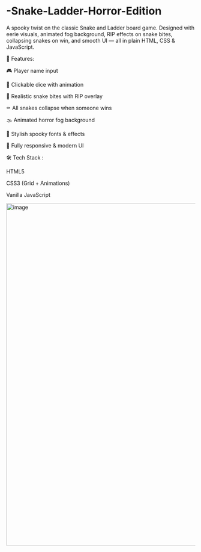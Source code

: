 # -Snake-Ladder-Horror-Edition
A spooky twist on the classic Snake and Ladder board game. Designed with eerie visuals, animated fog background, RIP effects on snake bites, collapsing snakes on win, and smooth UI — all in plain HTML, CSS &amp; JavaScript.

<b1>👻 Features:

🎮 Player name input

🎲 Clickable dice with animation

🐍 Realistic snake bites with RIP overlay

⚰️ All snakes collapse when someone wins

🌫️ Animated horror fog background

🧟 Stylish spooky fonts & effects

📱 Fully responsive & modern UI

🛠️ Tech Stack :

HTML5

CSS3 (Grid + Animations)

Vanilla JavaScript

<img width="1881" height="910" alt="image" src="https://github.com/user-attachments/assets/5b721954-2aae-413a-8884-9f7da56f1faf" />
